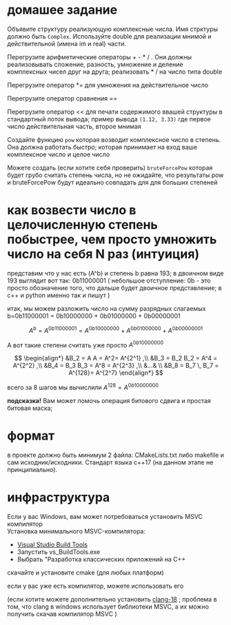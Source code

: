 # домашее задание  
Объявите структуру реализующую комплексные числа.
Имя стрктуры должно быть `Complex`.
Используйте double для реализации мнимой и действительной (имена im  и real) части.


Перегрузите арифметические операторы + - * / . Они должны реализовывать сложение, разность, умножение и деление комплексных чисел друг на друга; реализовать  * / на число типа double  

Перегрузите оператор *= для умножения на действительное число 

Перегрузите оператор сравнения == 

Перегрузите оператор << для печати содержимого ввашей структуры в стандартный поток вывода; пример вывода `(1.12, 3.33)` где первое число действительная часть, второе мнимая 


Создайте функцию `pow` которая возводит комплексное число в степень. Она должна работать быстро;
которая принимает на вход ваше комплексное число и целое число 

Можете создать (если хотите себя проверить) `bruteForcePow` которая будет грубо считать степень числа, но не ожидайте, что результаты pow и bruteForcePow будут идеально совпадать для для больших степеней



# как возвести число в целочисленную степень побыстрее, чем просто умножить число на себя N раз (интуиция) 



представим что у нас есть (A^b) и степень b равна 193; 
в двоичном виде 193 выглядит вот так: 0b11000001  ( небольшое отступление: 0b - это просто обозначение того, что дальше будет двоичное представление; в с++ и python именно так и пишут )

итак, мы можем разложить число на сумму разрядных слагаемых b=0b11000001 = 0b10000000 + 0b01000000 + 0b00000001 

$$ A^b = A^{0b11000001} = A^{0b10000000} + A^{0b01000000} + A^{0b00000001} $$


А вот такие степени считать уже просто  $A^{0b10000000}$

$$
\begin{align*}
&B_2 = A A = A^2= A^{2^1} ,\\
&B_3 = B_2  B_2 = A^4 = A^{2^2} ,\\
&B_4 = B_3  B_3 = A^8 = A^{2^3} ,\\
&...& \\
&B_8 = B_7 \, B_7 = A^{128}= A^{2^7} 
\end{align*}
$$

всего за 8 шагов мы вычислили $A^{128}=A^{0b10000000}$

**подсказка!** Вам может помочь операция битового сдвига и простая битовая маска;

# формат 
 в проекте должно быть минимум 2 файла: CMakeLists.txt либо makefile и сам исходник/исходники.
 Cтандарт языка с++17 (на данном этапе не принципиально).


# инфраструктура 
 

 Если у вас Windows, вам может потребоваться установить MSVC компилятор  
 Установка минимального MSVC-компилятора:
 - [Visual Studio Build Tools](https://visualstudio.microsoft.com/visual-cpp-build-tools/)
 - Запустить vs_BuildTools.exe
 - Выбрать "Разработка классических приложений на C++
 
 скачайте и установите cmake (для любых платформ)

 если у вас уже есть компилятор, можете использовать его
 
(если хотите можете дополнительно установить [clang-18](https://releases.llvm.org/download.html) ; проблема в том, что clang в windows использует библиотеки MSVC, а их можно получить скачав компилятор MSVC )
